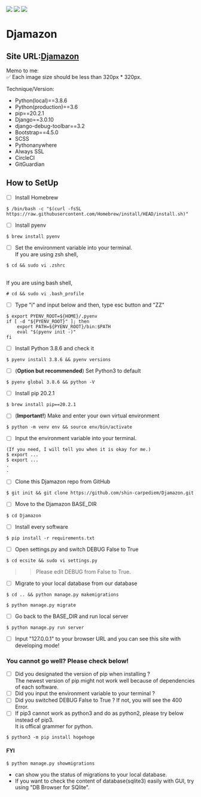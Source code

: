 <img src="https://img.shields.io/badge/-Django-092E20.svg?logo=django&style=flat"> <img src="https://img.shields.io/badge/-Bootstrap-563D7C.svg?logo=bootstrap&style=flat"> <img src="https://img.shields.io/badge/-Linux-6C6694.svg?logo=linux&style=flat">

# Djamazon

## Site URL:[Djamazon](https://shinac.pythonanywhere.com/)

Memo to me:\
✅ Each image size should be less than 320px \* 320px.

Technique/Version:

- Python(local)==3.8.6
- Python(production)==3.6
- pip==20.2.1
- Django==3.0.10
- django-debug-toolbar==3.2
- Bootstrap==4.5.0
- SCSS
- Pythonanywhere
- Always SSL
- CircleCI
- GitGuardian

## How to SetUp

- [ ] Install Homebrew

```
$ /bin/bash -c "$(curl -fsSL https://raw.githubusercontent.com/Homebrew/install/HEAD/install.sh)"
```

- [ ] Install pyenv

```
$ brew install pyenv
```

- [ ] Set the environment variable into your terminal.\
       If you are using zsh shell,

```
$ cd && sudo vi .zshrc
```

\
 If you are using bash shell,

```
# cd && sudo vi .bash_profile
```

- [ ] Type "i" and input below and then, type esc button and "ZZ"

```
$ export PYENV_ROOT=${HOME}/.pyenv
if [ -d "${PYENV_ROOT}" ]; then
    export PATH=${PYENV_ROOT}/bin:$PATH
    eval "$(pyenv init -)"
fi
```

- [ ] Install Python 3.8.6 and check it

```
$ pyenv install 3.8.6 && pyenv versions
```

- [ ] \(**Option but recommended**) Set Python3 to default

```
$ pyenv global 3.8.6 && python -V
```

- [ ] Install pip 20.2.1

```
$ brew install pip==20.2.1
```

- [ ] \(**Important!**) Make and enter your own virtual environment

```
$ python -m venv env && source env/bin/activate
```

- [ ] Input the environment variable into your terminal.

```
(If you need, I will tell you when it is okay for me.)
$ export ...
$ export ...
.
.
```

- [ ] Clone this Djamazon repo from GitHub

```
$ git init && git clone https://github.com/shin-carpediem/Djamazon.git
```

- [ ] Move to the Djamazon BASE_DIR

```
$ cd Djamazon
```

- [ ] Install every software

```
$ pip install -r requirements.txt
```

- [ ] Open settings.py and switch DEBUG False to True

```
$ cd ecsite && sudo vi settings.py
```

> > Please edit DEBUG from False to True.

- [ ] Migrate to your local database from our database

```
$ cd .. && python manage.py makemigrations
```

```
$ python manage.py migrate
```

- [ ] Go back to the BASE_DIR and run local server

```
$ python manage.py run server
```

- [ ] Input "127.0.0.1" to your browser URL and you can see this site with developing mode!

### You cannot go well? Please check below!

- [ ] Did you designated the version of pip when installing ?\
       The newest version of pip might not work well because of dependencies of each software.
- [ ] Did you input the environment variable to your terminal ?
- [ ] Did you switched DEBUG False to True ? If not, you will see the 400 Error.
- [ ] If pip3 cannot work as python3 and do as python2, please try below instead of pip3.\
       It is offical grammer for python.

```
$ python3 -m pip install hogehoge
```

#### FYI

```
$ python manage.py showmigrations
```

- can show you the status of migrations to your local database.
- If you want to check the content of database(sqlite3) easily with GUI, try using "DB Browser for SQlite".
